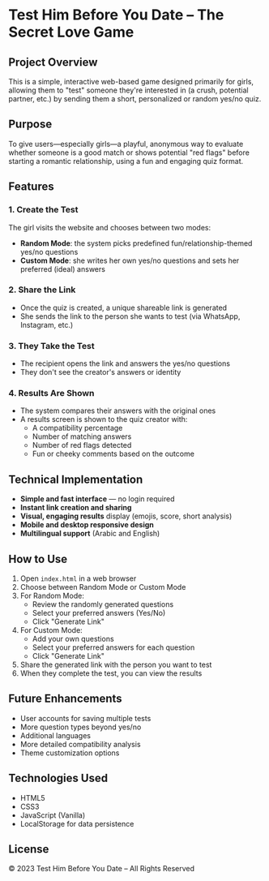# Test Him Before You Date – The Secret Love Game

## Project Overview

This is a simple, interactive web-based game designed primarily for girls, allowing them to "test" someone they're interested in (a crush, potential partner, etc.) by sending them a short, personalized or random yes/no quiz.

## Purpose

To give users—especially girls—a playful, anonymous way to evaluate whether someone is a good match or shows potential "red flags" before starting a romantic relationship, using a fun and engaging quiz format.

## Features

### 1. Create the Test
The girl visits the website and chooses between two modes:
- **Random Mode**: the system picks predefined fun/relationship-themed yes/no questions
- **Custom Mode**: she writes her own yes/no questions and sets her preferred (ideal) answers

### 2. Share the Link
- Once the quiz is created, a unique shareable link is generated
- She sends the link to the person she wants to test (via WhatsApp, Instagram, etc.)

### 3. They Take the Test
- The recipient opens the link and answers the yes/no questions
- They don't see the creator's answers or identity

### 4. Results Are Shown
- The system compares their answers with the original ones
- A results screen is shown to the quiz creator with:
  - A compatibility percentage
  - Number of matching answers
  - Number of red flags detected
  - Fun or cheeky comments based on the outcome

## Technical Implementation

- **Simple and fast interface** — no login required
- **Instant link creation and sharing**
- **Visual, engaging results** display (emojis, score, short analysis)
- **Mobile and desktop responsive design**
- **Multilingual support** (Arabic and English)

## How to Use

1. Open `index.html` in a web browser
2. Choose between Random Mode or Custom Mode
3. For Random Mode:
   - Review the randomly generated questions
   - Select your preferred answers (Yes/No)
   - Click "Generate Link"
4. For Custom Mode:
   - Add your own questions
   - Select your preferred answers for each question
   - Click "Generate Link"
5. Share the generated link with the person you want to test
6. When they complete the test, you can view the results

## Future Enhancements

- User accounts for saving multiple tests
- More question types beyond yes/no
- Additional languages
- More detailed compatibility analysis
- Theme customization options

## Technologies Used

- HTML5
- CSS3
- JavaScript (Vanilla)
- LocalStorage for data persistence

## License

© 2023 Test Him Before You Date – All Rights Reserved